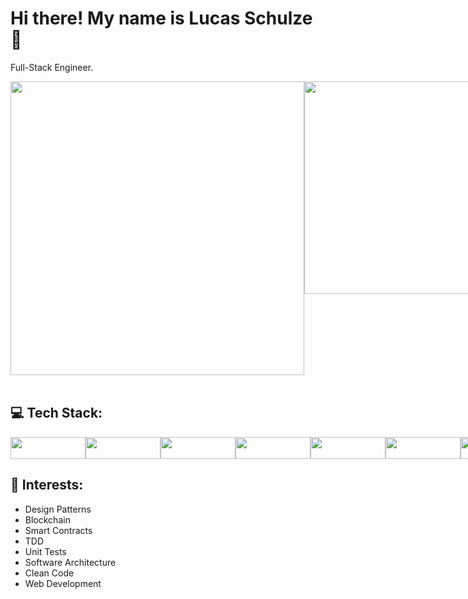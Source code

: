 # Hi there! My name is Lucas Schulze 🖖
Full-Stack Engineer. <br>
 
<div style="display:flex;">
<img width="470px" src="https://github-readme-stats.vercel.app/api?username=lschulzes&show_icons=true&theme=chartreuse-dark&include_all_commits=true&count_private=true"  />
<img width="340px" src="https://github-readme-stats.vercel.app/api/top-langs/?username=lschulzes&layout=compact&langs_count=8&theme=chartreuse-dark" />
</div>
<br>

## 💻 Tech Stack: 

<div style="display:flex">
<img src="https://shields.io/badge/TypeScript-3178C6?logo=TypeScript&logoColor=FFF&style=flat-square" width="120" height="35"/>
<img src="https://img.shields.io/badge/React-20232A?style=for-the-badge&logo=react&logoColor=61DAFB" width="120" height="35"/>
<img src="https://img.shields.io/badge/Node.js-339933?style=for-the-badge&logo=nodedotjs&logoColor=white" width="120" height="35"/>
<img src="https://img.shields.io/badge/next.js-000000?style=for-the-badge&logo=nextdotjs&logoColor=white" width="120" height="35"/>
<img src="https://img.shields.io/badge/MongoDB-4EA94B?style=flat&logo=mongodb&logoColor=white" width="120" height="35"/>
<img src="https://img.shields.io/badge/MySQL-00000F?style=flat&logo=mysql&logoColor=white&color=gray" width="120" height="35"/>
<img src="https://img.shields.io/badge/GraphQl-E10098?style=for-the-badge&logo=graphql&logoColor=white" width="120" height="35"/>
<img src="https://img.shields.io/badge/JavaScript-323330?style=flat&logo=javascript&logoColor=F7DF1E" width="120" height="35"/>
<img src="https://img.shields.io/badge/Redux-593D88?style=for-the-badge&logo=redux&logoColor=white" width="120" height="35"/>
<img src="https://img.shields.io/badge/GIT-E44C30?style=for-the-badge&logo=git&logoColor=white" width="120" height="35"/>
<img src="https://img.shields.io/badge/chakra-%234ED1C5.svg?style=for-the-badge&logo=chakraui&logoColor=white" width="120" height="35"/>
<img src="https://img.shields.io/badge/PHP-777BB4?style=flat&logo=php&logoColor=white" width="120" height="35"/>
<img src="https://img.shields.io/badge/Laravel-FF2D20?style=for-the-badge&logo=laravel&logoColor=white" width="120" height="35"/>
<img src="https://img.shields.io/badge/firebase-ffca28?style=for-the-badge&logo=firebase&logoColor=black" width="120" height="35"/>
<img src="https://img.shields.io/badge/Material--UI-0081CB?style=for-the-badge&logo=material-ui&logoColor=white" width="120" height="35"/>
<img src="https://img.shields.io/badge/Wordpress-21759B?style=for-the-badge&logo=wordpress&logoColor=white" width="120" height="35"/>
<img src="https://img.shields.io/badge/Solidity-e6e6e6?style=for-the-badge&logo=solidity&logoColor=black" width="120" height="35" />
<img src="https://img.shields.io/badge/Ethereum-3C3C3D?style=for-the-badge&logo=Ethereum&logoColor=white" width="120" height="35"/>
<img src="https://img.shields.io/badge/nestjs-%23E0234E.svg?style=for-the-badge&logo=nestjs&logoColor=white" width="120" height="35"/>
<img src="https://img.shields.io/badge/Socket.io-black?style=for-the-badge&logo=socket.io&badgeColor=010101" width="120" height="35"/>
<img src="https://img.shields.io/badge/vuejs-%2335495e.svg?style=for-the-badge&logo=vuedotjs&logoColor=%234FC08D" width="120" height="35"/>
<img src="https://img.shields.io/badge/react_native-%2320232a.svg?style=for-the-badge&logo=react&logoColor=%2361DAFB" width="120" height="35"/>
</div>  
 
## 🎯 Interests:
- Design Patterns
- Blockchain
- Smart Contracts
- TDD
- Unit Tests
- Software Architecture
- Clean Code
- Web Development
 
